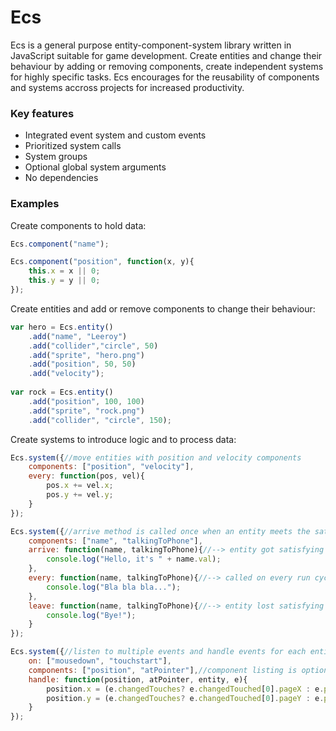 # Ecs
 Ecs is a general purpose entity-component-system library written in JavaScript suitable for game development. Create entities and change their behaviour by adding or removing components, create independent systems for highly specific tasks. Ecs encourages for the reusability of components and systems accross projects for increased productivity.
### Key features
 - Integrated event system and custom events
 - Prioritized system calls
 - System groups
 - Optional global system arguments
 - No dependencies

### Examples

Create components to hold data:
```javascript
Ecs.component("name");

Ecs.component("position", function(x, y){
    this.x = x || 0;
    this.y = y || 0;
});
```
Create entities and add or remove components to change their behaviour:
```javascript
var hero = Ecs.entity()
    .add("name", "Leeroy")
    .add("collider","circle", 50)
    .add("sprite", "hero.png")
    .add("position", 50, 50)
    .add("velocity");
    
var rock = Ecs.entity()
    .add("position", 100, 100)
    .add("sprite", "rock.png")
    .add("collider", "circle", 150);
```
Create systems to introduce logic and to process data:
```javascript
Ecs.system({//move entities with position and velocity components
    components: ["position", "velocity"],
    every: function(pos, vel){
        pos.x += vel.x;
        pos.y += vel.y;
    }
});

Ecs.system({//arrive method is called once when an entity meets the satisfying collection of components listed by this system
    components: ["name", "talkingToPhone"],
    arrive: function(name, talkingToPhone){//--> entity got satisfying collection of components
        console.log("Hello, it's " + name.val);
    },
    every: function(name, talkingToPhone){//--> called on every run cycle
        console.log("Bla bla bla...");
    },
    leave: function(name, talkingToPhone){//--> entity lost satisfying collection of components
        console.log("Bye!");
    }
});

Ecs.system({//listen to multiple events and handle events for each entity satisfying the component listing of this system
    on: ["mousedown", "touchstart"],
    components: ["position", "atPointer"],//component listing is optional. Removing is makes the system just a regular event listener
    handle: function(position, atPointer, entity, e){
        position.x = (e.changedTouches? e.changedTouched[0].pageX : e.pageX);
        position.y = (e.changedTouches? e.changedTouched[0].pageY : e.pageY);
    }
});
```
